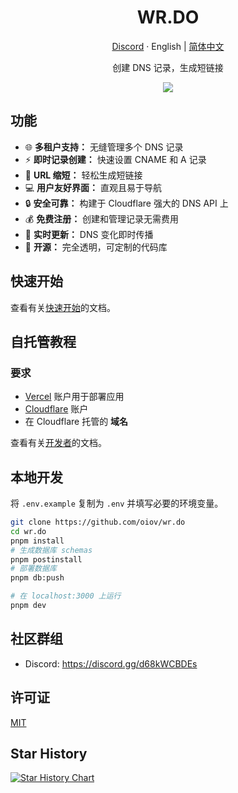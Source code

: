 <div align="center">
  <h1>WR.DO</h1>
  <p><a href="https://discord.gg/d68kWCBDEs">Discord</a> · English | <a href="/README-zh.md">简体中文</a></p>
  <p>创建 DNS 记录，生成短链接</p>
  <img src="https://wr.do/_static/images/light-preview.png"/>
</div>

## 功能

- 🌐 **多租户支持：** 无缝管理多个 DNS 记录
- ⚡ **即时记录创建：** 快速设置 CNAME 和 A 记录
- 🔗 **URL 缩短：** 轻松生成短链接
- 💻 **用户友好界面：** 直观且易于导航
- 🔒 **安全可靠：** 构建于 Cloudflare 强大的 DNS API 上
- 💰 **免费注册：** 创建和管理记录无需费用
- 🔄 **实时更新：** DNS 变化即时传播
- 🚀 **开源：** 完全透明，可定制的代码库

## 快速开始

查看有关[快速开始](https://wr.do/docs/quick-start)的文档。

## 自托管教程

### 要求

- [Vercel](https://vercel.com) 账户用于部署应用
- [Cloudflare](https://dash.cloudflare.com/) 账户  
- 在 Cloudflare 托管的 **域名**

查看有关[开发者](https://wr.do/docs/developer/installation)的文档。

## 本地开发

将 `.env.example` 复制为 `.env` 并填写必要的环境变量。

```bash
git clone https://github.com/oiov/wr.do
cd wr.do
pnpm install
# 生成数据库 schemas
pnpm postinstall 
# 部署数据库
pnpm db:push

# 在 localhost:3000 上运行
pnpm dev
```

## 社区群组

- Discord: https://discord.gg/d68kWCBDEs

## 许可证

[MIT](/LICENSE.md)

## Star History

<a href="https://star-history.com/#oiov/wr.do&Date">
 <picture>
   <source media="(prefers-color-scheme: dark)" srcset="https://api.star-history.com/svg?repos=oiov/wr.do&type=Date&theme=dark" />
   <source media="(prefers-color-scheme: light)" srcset="https://api.star-history.com/svg?repos=oiov/wr.do&type=Date" />
   <img alt="Star History Chart" src="https://api.star-history.com/svg?repos=oiov/wr.do&type=Date" />
 </picture>
</a>